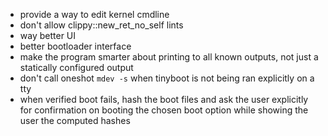 - provide a way to edit kernel cmdline
- don't allow clippy::new_ret_no_self lints
- way better UI
- better bootloader interface
- make the program smarter about printing to all known outputs, not just a
  statically configured output
- don't call oneshot `mdev -s` when tinyboot is not being ran explicitly on a
  tty
- when verified boot fails, hash the boot files and ask the user explicitly for
  confirmation on booting the chosen boot option while showing the user the
  computed hashes
